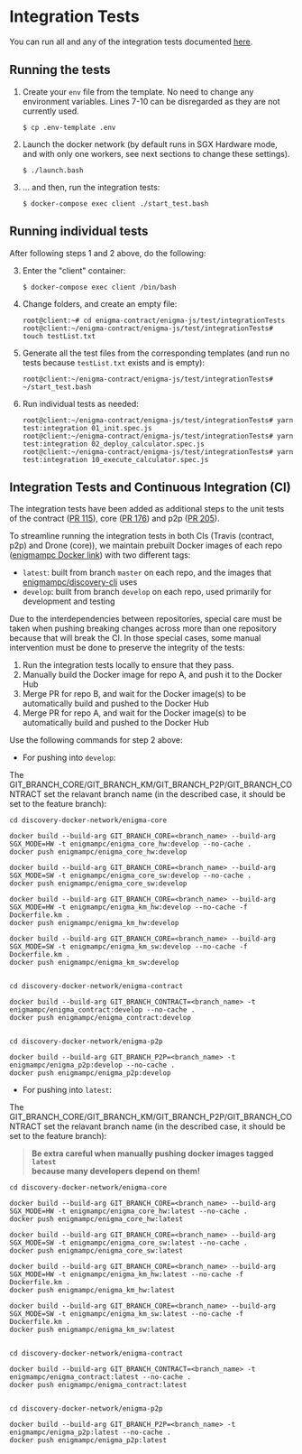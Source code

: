 # Integration Tests

You can run all and any of the integration tests documented [here](https://github.com/enigmampc/discovery-docker-network/issues/2).

## Running the tests

1. Create your `env` file from the template. No need to change any environment variables. Lines 7-10 can be disregarded as they are not currently used.

    ```
    $ cp .env-template .env
    ```

2. Launch the docker network (by default runs in SGX Hardware mode, and with only one workers, see next sections to change these settings).

    ```
    $ ./launch.bash
    ```

3. ... and then, run the integration tests:

    ```
    $ docker-compose exec client ./start_test.bash
    ```

## Running individual tests

After following steps 1 and 2 above, do the following:

3. Enter the "client" container:

	```
	$ docker-compose exec client /bin/bash
	```

4. Change folders, and create an empty file:

	```
	root@client:~# cd enigma-contract/enigma-js/test/integrationTests
	root@client:~/enigma-contract/enigma-js/test/integrationTests# touch testList.txt
	```

5. Generate all the test files from the corresponding templates (and run no tests because `testList.txt` exists and is empty):

	```
	root@client:~/enigma-contract/enigma-js/test/integrationTests# ~/start_test.bash
	```

6. Run individual tests as needed:

	```
	root@client:~/enigma-contract/enigma-js/test/integrationTests# yarn test:integration 01_init.spec.js 
	root@client:~/enigma-contract/enigma-js/test/integrationTests# yarn test:integration 02_deploy_calculator.spec.js
	root@client:~/enigma-contract/enigma-js/test/integrationTests# yarn test:integration 10_execute_calculator.spec.js
	```
## Integration Tests and Continuous Integration (CI)

The integration tests have been added as additional steps to the unit tests of the contract ([PR 115](https://github.com/enigmampc/enigma-contract/pull/115)), core ([PR 176](https://github.com/enigmampc/enigma-core/pull/176)) and p2p ([PR 205](https://github.com/enigmampc/enigma-p2p/pull/205)).

To streamline running the integration tests in both CIs (Travis (contract, p2p) and Drone (core)), we maintain prebuilt Docker images of each repo ([enigmampc Docker link](https://cloud.docker.com/u/enigmampc/repository/list)) with two different tags:
- `latest`: built from branch `master` on each repo, and the images that [enigmampc/discovery-cli](https://github.com/enigmampc/discovery-cli) uses
- `develop`: built from branch `develop` on each repo, used primarily for development and testing

Due to the interdependencies between repositories, special care must be taken when pushing breaking changes across more than one repository because that will break the CI. In those special cases, some manual intervention must be done to preserve the integrity of the tests:

1. Run the integration tests locally to ensure that they pass.
2. Manually build the Docker image for repo A, and push it to the Docker Hub
3. Merge PR for repo B, and wait for the Docker image(s) to be automatically build and pushed to the Docker Hub
4. Merge PR for repo A, and wait for the Docker image(s) to be automatically build and pushed to the Docker Hub

Use the following commands for step 2 above:

- For pushing into `develop`: 

The GIT_BRANCH_CORE/GIT_BRANCH_KM/GIT_BRANCH_P2P/GIT_BRANCH_CONTRACT set the relavant branch name (in the described case, it should be set to the feature branch):
```
cd discovery-docker-network/enigma-core

docker build --build-arg GIT_BRANCH_CORE=<branch_name> --build-arg SGX_MODE=HW -t enigmampc/enigma_core_hw:develop --no-cache .
docker push enigmampc/enigma_core_hw:develop

docker build --build-arg GIT_BRANCH_CORE=<branch_name> --build-arg SGX_MODE=SW -t enigmampc/enigma_core_sw:develop --no-cache .
docker push enigmampc/enigma_core_sw:develop

docker build --build-arg GIT_BRANCH_CORE=<branch_name> --build-arg SGX_MODE=HW -t enigmampc/enigma_km_hw:develop --no-cache -f Dockerfile.km .
docker push enigmampc/enigma_km_hw:develop

docker build --build-arg GIT_BRANCH_CORE=<branch_name> --build-arg SGX_MODE=SW -t enigmampc/enigma_km_sw:develop --no-cache -f Dockerfile.km .
docker push enigmampc/enigma_km_sw:develop


cd discovery-docker-network/enigma-contract

docker build --build-arg GIT_BRANCH_CONTRACT=<branch_name> -t enigmampc/enigma_contract:develop --no-cache .
docker push enigmampc/enigma_contract:develop


cd discovery-docker-network/enigma-p2p

docker build --build-arg GIT_BRANCH_P2P=<branch_name> -t enigmampc/enigma_p2p:develop --no-cache .
docker push enigmampc/enigma_p2p:develop
```

- For pushing into `latest`: 

The GIT_BRANCH_CORE/GIT_BRANCH_KM/GIT_BRANCH_P2P/GIT_BRANCH_CONTRACT set the relavant branch name (in the described case, it should be set to the feature branch):

> **Be extra careful when manually pushing docker images tagged `latest`**<br/>
> **because many developers depend on them!**

```
cd discovery-docker-network/enigma-core

docker build --build-arg GIT_BRANCH_CORE=<branch_name> --build-arg SGX_MODE=HW -t enigmampc/enigma_core_hw:latest --no-cache .
docker push enigmampc/enigma_core_hw:latest

docker build --build-arg GIT_BRANCH_CORE=<branch_name> --build-arg SGX_MODE=SW -t enigmampc/enigma_core_sw:latest --no-cache .
docker push enigmampc/enigma_core_sw:latest

docker build --build-arg GIT_BRANCH_CORE=<branch_name> --build-arg SGX_MODE=HW -t enigmampc/enigma_km_hw:latest --no-cache -f Dockerfile.km .
docker push enigmampc/enigma_km_hw:latest

docker build --build-arg GIT_BRANCH_CORE=<branch_name> --build-arg SGX_MODE=SW -t enigmampc/enigma_km_sw:latest --no-cache -f Dockerfile.km .
docker push enigmampc/enigma_km_sw:latest


cd discovery-docker-network/enigma-contract

docker build --build-arg GIT_BRANCH_CONTRACT=<branch_name> -t enigmampc/enigma_contract:latest --no-cache .
docker push enigmampc/enigma_contract:latest


cd discovery-docker-network/enigma-p2p

docker build --build-arg GIT_BRANCH_P2P=<branch_name> -t enigmampc/enigma_p2p:latest --no-cache .
docker push enigmampc/enigma_p2p:latest
```







